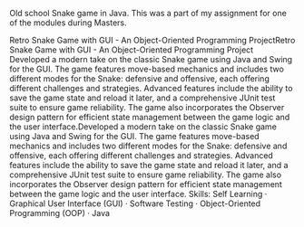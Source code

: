 Old school Snake game in Java. This was a part of my assignment for one of the modules during Masters. 

Retro Snake Game with GUI - An Object-Oriented Programming ProjectRetro Snake Game with GUI - An Object-Oriented Programming Project
Developed a modern take on the classic Snake game using Java and Swing for the GUI. The game features move-based mechanics and includes two different modes for the Snake: defensive and offensive, each offering different challenges and strategies. Advanced features include the ability to save the game state and reload it later, and a comprehensive JUnit test suite to ensure game reliability. The game also incorporates the Observer design pattern for efficient state management between the game logic and the user interface.Developed a modern take on the classic Snake game using Java and Swing for the GUI. The game features move-based mechanics and includes two different modes for the Snake: defensive and offensive, each offering different challenges and strategies. Advanced features include the ability to save the game state and reload it later, and a comprehensive JUnit test suite to ensure game reliability. The game also incorporates the Observer design pattern for efficient state management between the game logic and the user interface.
Skills: Self Learning · Graphical User Interface (GUI) · Software Testing · Object-Oriented Programming (OOP) · Java
